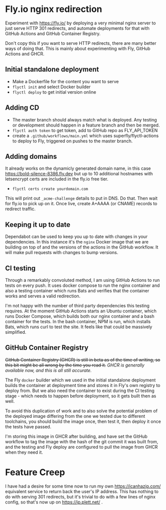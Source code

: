 # Fly.io nginx redirection

Experiment with https://fly.io/ by deploying a very minimal nginx server to just
serve HTTP 301 redirects, and automate deployments for that with GitHub Actions
and GitHub Container Registry.

Don't copy this if you want to serve HTTP redirects, there are many better ways
of doing that. This is mainly about experimenting with Fly, GitHub Actions and
GHCR.

## Initial standalone deployment

* Make a Dockerfile for the content you want to serve
* `flyctl init` and select Docker builder
* `flyctl deploy` to get initial version online

## Adding CD

* The master branch should always match what is deployed. Any testing or
  development should happen in a feature branch and then be merged.
* `flyctl auth token` to get token, add to GitHub repo as FLY_API_TOKEN
* create a `.github/workflows/main.yml` which uses superfly/flyctl-actions to
  deploy to Fly, triggered on pushes to the master branch.

## Adding domains

It already works on the dynamicly generated domain name, in this case
https://bold-silence-8386.fly.dev but up to 10 additional hostnames with
letsencrypt certs are included in the fly.io free tier.

* `flyctl certs create yourdomain.com`

This will print out `_acme-challenge` details to put in DNS. Do that. Then wait
for fly.io to pick up on it. Once live, create A+AAAA (or CNAME) records to
redirect traffic.

## Keeping it up to date

Dependabot can be used to keep you up to date with changes in your dependencies.
In this instance it's the `nginx` Docker image that we are building on top of
and the versions of the actions in the GitHub workflow. It will make pull
requests with changes to bump versions.

## CI testing

Through a remarkably convoluted method, I am using GitHub Actions to run tests
on every push. It uses docker compose to run the nginx container and also a
testing container which runs Bats and verifies that the container works and
serves a valid redirection.

I'm not happy with the number of third party dependencies this testing requires.
At the moment GitHub Actions starts an Ubuntu container, which runs Docker
Compose, which builds both our nginx container and a bash container for the tests.
In the bash container, NPM is run, which installs Bats, which runs curl to test
the site. It feels like that could be massively simplified.

## GitHub Container Registry

<s>GitHub Container Registry (GHCR) is still in beta as of the time of writing, so
this bit might be all wrong by the time you read it.</s> 
*GHCR is generally available now, and this is all still accurate.*

The Fly `docker` builder which we used in the initial standalone deployment builds
the container at deployment time and stores it in Fly's own registry to deploy
from. But we also need the container to exist during the CI testing stage -
which needs to happen before deployment, so it gets built then as well.

To avoid this duplication of work and to also solve the potential problem of the
deployed image differing from the one we tested due to different toolchains, you
should build the image once, then test it, then deploy it once the tests have
passed.

I'm storing this image in GHCR after building, and have set the GitHub workflow
to tag the image with the hash of the git commit it was built from, and the
testing and Fly deploy are configured to pull the image from GHCR when they
need it.

# Feature Creep

I have had a desire for some time now to run my own https://icanhazip.com/
equivalent service to return back the user's IP address. This has nothing to do
with serving 301 redirects, but it's trivial to do with a few lines of nginx
config, so that's now up on https://ip.plett.net/ .

